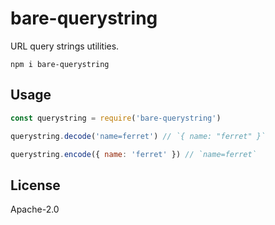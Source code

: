 # bare-querystring

URL query strings utilities.

```
npm i bare-querystring
```

## Usage

```js
const querystring = require('bare-querystring')

querystring.decode('name=ferret') // `{ name: "ferret" }`

querystring.encode({ name: 'ferret' }) // `name=ferret`
```

## License

Apache-2.0
